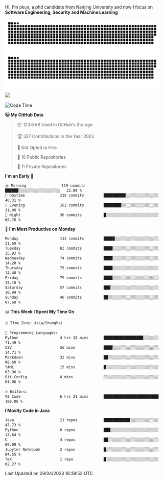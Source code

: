 Hi, I'm pkun, a phd candidate from Nanjing University and now I focus on **Software Engineering, Security and Machine Learning**

![GitHub Snake Light](https://github.com/pppppkun/pppppkun/blob/output/github-snake.svg#gh-light-mode-only)
![GitHub Snake dark](https://github.com/pppppkun/pppppkun/blob/output/github-snake-dark.svg#gh-dark-mode-only)

![](https://komarev.com/ghpvc/?username=pppppkun)
<!--START_SECTION:waka-->
![Code Time](http://img.shields.io/badge/Code%20Time-1%2C732%20hrs%2057%20mins-blue)

**🐱 My GitHub Data** 

> 📦 123.6 kB Used in GitHub's Storage 
 > 
> 🏆 327 Contributions in the Year 2023
 > 
> 🚫 Not Opted to Hire
 > 
> 📜 18 Public Repositories 
 > 
> 🔑 11 Private Repositories 
 > 
**I'm an Early 🐤** 

```text
🌞 Morning                119 commits         ██████░░░░░░░░░░░░░░░░░░░   22.84 % 
🌆 Daytime                210 commits         ██████████░░░░░░░░░░░░░░░   40.31 % 
🌃 Evening                162 commits         ████████░░░░░░░░░░░░░░░░░   31.09 % 
🌙 Night                  30 commits          █░░░░░░░░░░░░░░░░░░░░░░░░   05.76 % 
```
📅 **I'm Most Productive on Monday** 

```text
Monday                   113 commits         █████░░░░░░░░░░░░░░░░░░░░   21.69 % 
Tuesday                  83 commits          ████░░░░░░░░░░░░░░░░░░░░░   15.93 % 
Wednesday                74 commits          ████░░░░░░░░░░░░░░░░░░░░░   14.20 % 
Thursday                 75 commits          ████░░░░░░░░░░░░░░░░░░░░░   14.40 % 
Friday                   79 commits          ████░░░░░░░░░░░░░░░░░░░░░   15.16 % 
Saturday                 57 commits          ███░░░░░░░░░░░░░░░░░░░░░░   10.94 % 
Sunday                   40 commits          ██░░░░░░░░░░░░░░░░░░░░░░░   07.68 % 
```


📊 **This Week I Spent My Time On** 

```text
🕑︎ Time Zone: Asia/Shanghai

💬 Programming Languages: 
Python                   4 hrs 32 mins       ██████████████████░░░░░░░   71.49 % 
CSV                      56 mins             ████░░░░░░░░░░░░░░░░░░░░░   14.71 % 
Markdown                 33 mins             ██░░░░░░░░░░░░░░░░░░░░░░░   08.69 % 
YAML                     15 mins             █░░░░░░░░░░░░░░░░░░░░░░░░   03.98 % 
Git Config               4 mins              ░░░░░░░░░░░░░░░░░░░░░░░░░   01.08 % 

🔥 Editors: 
VS Code                  6 hrs 21 mins       █████████████████████████   100.00 % 
```

**I Mostly Code in Java** 

```text
Java                     21 repos            ████████████░░░░░░░░░░░░░   47.73 % 
Python                   6 repos             ███░░░░░░░░░░░░░░░░░░░░░░   13.64 % 
C                        4 repos             ██░░░░░░░░░░░░░░░░░░░░░░░   09.09 % 
Jupyter Notebook         2 repos             █░░░░░░░░░░░░░░░░░░░░░░░░   04.55 % 
TeX                      1 repo              █░░░░░░░░░░░░░░░░░░░░░░░░   02.27 % 
```




 Last Updated on 29/04/2023 18:39:52 UTC
<!--END_SECTION:waka-->
